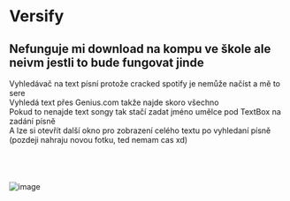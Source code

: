 # Versify  
## Nefunguje mi download na kompu ve škole ale neivm jestli to bude fungovat jinde
Vyhledávač na text písní protože cracked spotify je nemůže načíst a mě to sere  
Vyhledá text přes Genius.com takže najde skoro všechno  
Pokud to nenajde text songy tak stačí zadat jméno umělce pod TextBox na zadání písně  
A lze si otevřít další okno pro zobrazení celého textu po vyhledaní písně  
(pozdeji nahraju novou fotku, ted nemam cas xd)
<br>
<br>
<br>
<br>
<br>
![image](https://github.com/user-attachments/assets/2fdeb9a8-5392-4d4c-8647-ad9d893f21c0)
